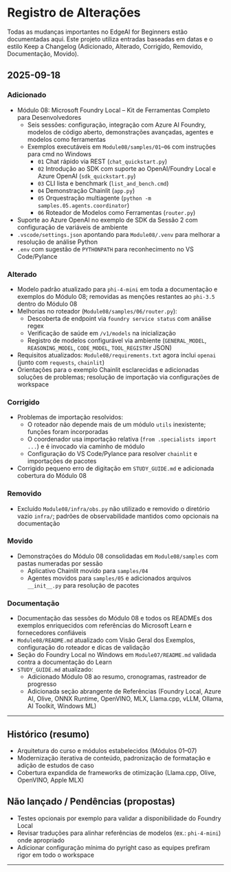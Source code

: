 <!--
CO_OP_TRANSLATOR_METADATA:
{
  "original_hash": "b02a49f9b47dc500f1b4791c01bb9501",
  "translation_date": "2025-09-22T18:22:21+00:00",
  "source_file": "CHANGELOG.md",
  "language_code": "br"
}
-->
# Registro de Alterações

Todas as mudanças importantes no EdgeAI for Beginners estão documentadas aqui. Este projeto utiliza entradas baseadas em datas e o estilo Keep a Changelog (Adicionado, Alterado, Corrigido, Removido, Documentação, Movido).

## 2025-09-18

### Adicionado
- Módulo 08: Microsoft Foundry Local – Kit de Ferramentas Completo para Desenvolvedores
  - Seis sessões: configuração, integração com Azure AI Foundry, modelos de código aberto, demonstrações avançadas, agentes e modelos como ferramentas
  - Exemplos executáveis em `Module08/samples/01`–`06` com instruções para cmd no Windows
    - `01` Chat rápido via REST (`chat_quickstart.py`)
    - `02` Introdução ao SDK com suporte ao OpenAI/Foundry Local e Azure OpenAI (`sdk_quickstart.py`)
    - `03` CLI lista e benchmark (`list_and_bench.cmd`)
    - `04` Demonstração Chainlit (`app.py`)
    - `05` Orquestração multiagente (`python -m samples.05.agents.coordinator`)
    - `06` Roteador de Modelos como Ferramentas (`router.py`)
- Suporte ao Azure OpenAI no exemplo de SDK da Sessão 2 com configuração de variáveis de ambiente
- `.vscode/settings.json` apontando para `Module08/.venv` para melhorar a resolução de análise Python
- `.env` com sugestão de `PYTHONPATH` para reconhecimento no VS Code/Pylance

### Alterado
- Modelo padrão atualizado para `phi-4-mini` em toda a documentação e exemplos do Módulo 08; removidas as menções restantes ao `phi-3.5` dentro do Módulo 08
- Melhorias no roteador (`Module08/samples/06/router.py`):
  - Descoberta de endpoint via `foundry service status` com análise regex
  - Verificação de saúde em `/v1/models` na inicialização
  - Registro de modelos configurável via ambiente (`GENERAL_MODEL`, `REASONING_MODEL`, `CODE_MODEL`, `TOOL_REGISTRY` JSON)
- Requisitos atualizados: `Module08/requirements.txt` agora inclui `openai` (junto com `requests`, `chainlit`)
- Orientações para o exemplo Chainlit esclarecidas e adicionadas soluções de problemas; resolução de importação via configurações de workspace

### Corrigido
- Problemas de importação resolvidos:
  - O roteador não depende mais de um módulo `utils` inexistente; funções foram incorporadas
  - O coordenador usa importação relativa (`from .specialists import ...`) e é invocado via caminho de módulo
  - Configuração do VS Code/Pylance para resolver `chainlit` e importações de pacotes
- Corrigido pequeno erro de digitação em `STUDY_GUIDE.md` e adicionada cobertura do Módulo 08

### Removido
- Excluído `Module08/infra/obs.py` não utilizado e removido o diretório vazio `infra/`; padrões de observabilidade mantidos como opcionais na documentação

### Movido
- Demonstrações do Módulo 08 consolidadas em `Module08/samples` com pastas numeradas por sessão
  - Aplicativo Chainlit movido para `samples/04`
  - Agentes movidos para `samples/05` e adicionados arquivos `__init__.py` para resolução de pacotes

### Documentação
- Documentação das sessões do Módulo 08 e todos os READMEs dos exemplos enriquecidos com referências do Microsoft Learn e fornecedores confiáveis
- `Module08/README.md` atualizado com Visão Geral dos Exemplos, configuração do roteador e dicas de validação
- Seção do Foundry Local no Windows em `Module07/README.md` validada contra a documentação do Learn
- `STUDY_GUIDE.md` atualizado:
  - Adicionado Módulo 08 ao resumo, cronogramas, rastreador de progresso
  - Adicionada seção abrangente de Referências (Foundry Local, Azure AI, Olive, ONNX Runtime, OpenVINO, MLX, Llama.cpp, vLLM, Ollama, AI Toolkit, Windows ML)

---

## Histórico (resumo)
- Arquitetura do curso e módulos estabelecidos (Módulos 01–07)
- Modernização iterativa de conteúdo, padronização de formatação e adição de estudos de caso
- Cobertura expandida de frameworks de otimização (Llama.cpp, Olive, OpenVINO, Apple MLX)

## Não lançado / Pendências (propostas)
- Testes opcionais por exemplo para validar a disponibilidade do Foundry Local
- Revisar traduções para alinhar referências de modelos (ex.: `phi-4-mini`) onde apropriado
- Adicionar configuração mínima do pyright caso as equipes prefiram rigor em todo o workspace

---

